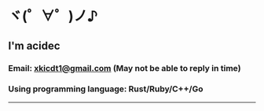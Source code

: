 # ヾ(゜∀゜)ノ♪
## I'm acidec

### Email: xkicdt1@gmail.com (May not be able to reply in time)

### Using programming language: Rust/Ruby/C++/Go

***

